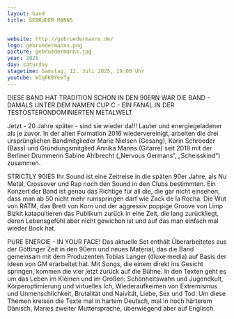 ```yaml
---
layout: band
title: GEBRÜDER MANNS


website: http://gebruedermanns.de/
logo: gebruedermanns.png
picture: gebruedermanns.jpg
year: 2025
day: saturday
stagetime: Samstag, 12. Juli 2025, 19:00 Uhr
youtube: WIqFKBYeeTg
---
```


DIESE BAND HAT TRADITION
SCHON IN DEN 90ERN WAR DIE BAND - DAMALS UNTER DEM NAMEN CUP C - EIN FANAL IN DER TESTOSTERONDOMINIERTEN METALWELT
 
Jetzt - 20 Jahre später - sind sie wieder da!!! Lauter und energiegeladener als je zuvor. In der alten Formation 2016 wiedervereinigt, arbeiten die drei ursprünglichen Bandmitglieder Marie Nielsen (Gesang), Karin Schroeder (Bass) und Gründungsmitglied Annika Manns (Gitarre) seit 2018 mit der Berliner Drummerin Sabine Ahlbrecht („Nervous Germans“, „Scheisskind“) zusammen.
 
STRICTLY 90IES
Ihr Sound ist eine Zeitreise in die späten 90er Jahre, als Nu Metal, Crossover und Rap noch den Sound in den Clubs bestimmten. Ein Konzert der Band ist genau das Richtige für all die, die gar nicht einsehen, dass man ab 50 nicht mehr rumspringen darf wie Zack de la Rocha. Die Wut von RATM, das Brett von Korn und der aggressiv poppige Groove von Limp Bizkit katapultieren das Publikum zurück in eine Zeit, die lang zurückliegt, deren Lebensgefühl aber nicht gewichen ist und auf das man einfach mal wieder Bock hat.
 
PURE ENERGIE - IN YOUR FACE!
Das aktuelle Set enthält Überarbeitetes aus der Göttinger Zeit in den 90ern und neues Material, das die Band gemeinsam mit dem Produzenten Tobias Langer (dluxe media) auf Basis der Ideen von GM erarbeitet hat. Mit Songs, die einem direkt ins Gesicht springen, kommen die vier jetzt zurück auf die Bühne. In den Texten geht es um das Leben im Kleinen und im Großen: Schönheitswahn und Jugendkult, Körperoptimierung und virtuelles Ich, Wiederaufkeimen von Extremismus und Unmenschlichkeit, Brutalität und Naivität, Liebe, Sex und Tod. Um diese Themen kreisen die Texte mal in hartem Deutsch, mal in noch härterem Dänisch, Maries zweiter Muttersprache, überwiegend aber auf Englisch.
